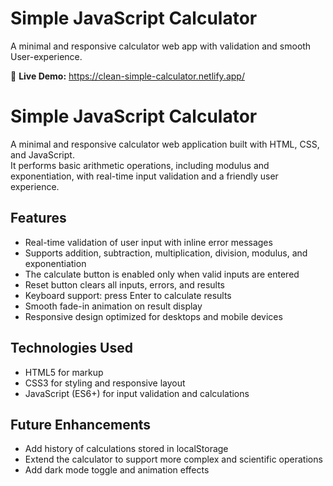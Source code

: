 # Simple JavaScript Calculator

A minimal and responsive calculator web app with validation and smooth User-experience.

🚀 **Live Demo:** https://clean-simple-calculator.netlify.app/



# Simple JavaScript Calculator

A minimal and responsive calculator web application built with HTML, CSS, and JavaScript.  
It performs basic arithmetic operations, including modulus and exponentiation, with real-time input validation and a friendly user experience.

## Features

- Real-time validation of user input with inline error messages  
- Supports addition, subtraction, multiplication, division, modulus, and exponentiation  
- The calculate button is enabled only when valid inputs are entered  
- Reset button clears all inputs, errors, and results  
- Keyboard support: press Enter to calculate results  
- Smooth fade-in animation on result display  
- Responsive design optimized for desktops and mobile devices  

## Technologies Used

- HTML5 for markup  
- CSS3 for styling and responsive layout  
- JavaScript (ES6+) for input validation and calculations  

## Future Enhancements

- Add history of calculations stored in localStorage  
- Extend the calculator to support more complex and scientific operations  
- Add dark mode toggle and animation effects  
